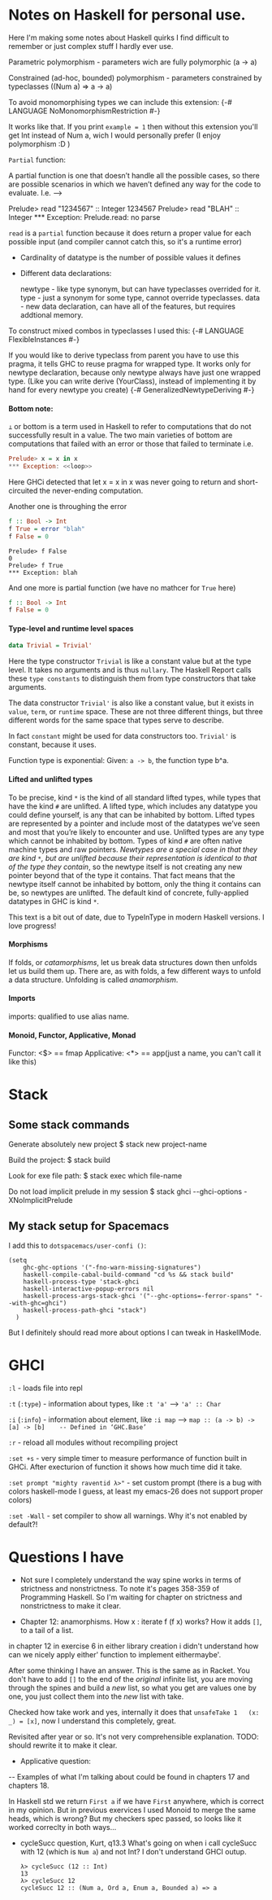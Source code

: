 # Notes on Haskell for personal use.


Here I'm making some notes about Haskell quirks I find difficult to remember or just complex stuff I hardly ever use.

Parametric polymorphism - parameters wich are fully polymorphic (a -> a)

Constrained (ad-hoc, bounded) polymorphism - parameters constrained by typeclasses ((Num a) => a -> a)

To avoid monomorphising types we can include this extension:
{-# LANGUAGE NoMonomorphismRestriction #-}

It works like that. If you print `example = 1` then without this extension you'll get
Int instead of Num a, wich I would personally prefer (I enjoy polymorphism :D )


`Partial` function: 

A partial function is one that doesn’t handle all the possible cases, so there are possible scenarios in which we haven’t defined any way for the code to evaluate. I.e. -->

Prelude> read "1234567" :: Integer
1234567
Prelude> read "BLAH" :: Integer
*** Exception: Prelude.read: no parse

`read` is a `partial` function because it does return a proper value for each possible input (and compiler cannot catch this, so it's a runtime error)

- Cardinality of datatype is the number of possible values it defines

- Different data declarations:

  newtype - like type synonym, but can have typeclasses overrided for it.
  type - just a synonym for some type, cannot override typeclasses.
  data - new data declaration, can have all of the features, but requires addtional memory.

To construct mixed combos in typeclasses I used this:
{-# LANGUAGE FlexibleInstances #-}

If you would like to derive typeclass from parent you have to use this pragma, it tells GHC to reuse pragma for wrapped type. It works only for newtype declaration, because only newtype always have just one wrapped type. (Like you can write derive (YourClass), instead of implementing it by hand for every newtype you create) 
{-# GeneralizedNewtypeDeriving #-} 

#### Bottom note:
`⊥` or bottom is a term used in Haskell to refer to computations that do not successfully result in a value. The two main varieties of bottom are computations that failed with an error or those that failed to terminate i.e.
```haskell
Prelude> x = x in x
*** Exception: <<loop>>
```
Here GHCi detected that let x = x in x was never going to return and short-circuited the never-ending computation.

Another one is throughing the error
```haskell
f :: Bool -> Int
f True = error "blah" 
f False = 0
```

```
Prelude> f False
0
Prelude> f True
*** Exception: blah
```

And one more is partial function (we have no mathcer for `True` here)
```haskell
f :: Bool -> Int 
f False = 0
```

#### Type-level and runtime level spaces
```haskell
data Trivial = Trivial'
```

Here the type constructor `Trivial` is like a constant value but at the type level. It takes no arguments and is thus `nullary`. The Haskell Report calls these `type constants` to distinguish them from type constructors that take arguments.

The data constructor `Trivial'` is also like a constant value, but it exists in `value`, `term`, or `runtime` space. These are not three different things, but three different words for the same space that types serve to describe.

In fact `constant` might be used for data constructors too. `Trivial'` is constant, because it uses.

Function type is exponential: Given: `a -> b`, the function type b^a.

#### Lifted and unlifted types
To be precise, kind `*` is the kind of all standard lifted types, while types that have the kind `#` are unlifted. A lifted type, which includes any datatype you could define yourself, is any that can be inhabited by bottom. Lifted types are represented by a pointer and include most of the datatypes we’ve seen and most that you’re likely to encounter and use. Unlifted types are any type which cannot be inhabited by bottom. Types of kind `#` are often native machine types and raw pointers. *Newtypes are a special case in that they are kind `*`, but are unlifted because their representation is identical to that of the type they contain*, so the newtype itself is not creating any new pointer beyond that of the type it contains. That fact means that the newtype itself cannot be inhabited by bottom, only the thing it contains can be, so newtypes are unlifted. The default kind of concrete, fully-applied datatypes in GHC is kind `*`.

This text is a bit out of date, due to TypeInType in modern Haskell versions. I love progress!

#### Morphisms
If folds, or *catamorphisms*, let us break data structures down then unfolds let us build them up. There are, as with folds, a few different ways to unfold a data structure. Unfolding is called *anamorphism*.

#### Imports
imports:
qualified to use alias name.


#### Monoid, Functor, Applicative, Monad
Functor: <$> == fmap
Applicative: <*> == app(just a name, you can't call it like this)

# Stack

## Some stack commands

Generate absolutely new project
$ stack new project-name

Build the project:
$ stack build

Look for exe file path:
$ stack exec which file-name

Do not load implicit prelude in my session
$ stack ghci --ghci-options -XNoImplicitPrelude

## My stack setup for Spacemacs
I add this to `dotspacemacs/user-confi ()`:

```
(setq
    ghc-ghc-options '("-fno-warn-missing-signatures")
    haskell-compile-cabal-build-command "cd %s && stack build"
    haskell-process-type 'stack-ghci
    haskell-interactive-popup-errors nil
    haskell-process-args-stack-ghci '("--ghc-options=-ferror-spans" "--with-ghc=ghci")
    haskell-process-path-ghci "stack")
  )
```

But I definitely should read more about options I can tweak in HaskellMode.


# GHCI
`:l` - loads file into repl

`:t` (`:type`) - information about types, like `:t 'a'` --> `'a' :: Char`

`:i` (`:info`) - information about element, like `:i map` --> `map :: (a -> b) -> [a] -> [b] 	-- Defined in ‘GHC.Base’
`

`:r` - reload all modules without recompiling project

`:set +s` - very simple timer to measure performance of function built in GHCi. After execturion of function it shows how much time did it take.

`:set prompt "mighty raventid λ>"` - set custom prompt (there is a bug with colors haskell-mode I guess, at least my emacs-26 does not support proper colors)

`:set -Wall` - set compiler to show all warnings. Why it's not enabled by default?!

# Questions I have
- Not sure I completely understand the way spine works in terms of strictness and nonstrictness. To note it's pages 358-359 of Programming Haskell. So I'm waiting for chapter on strictness and nonstrictness to make it clear.

- Chapter 12: anamorphisms. How x : iterate f (f x) works? How it adds `[]`, to a tail of a list. 

in chapter 12 in exercise 6 in either library creation i didn't understand how can we
nicely apply either' function to implement eithermaybe'.

After some thinking I have an answer. This is the same as in Racket. You don't have 
to add `[]` to the end of the *original* infinite list, you are moving 
through the spines and build a *new* list, so what you get are values one by one, 
you just collect them into the *new* list with take.

Checked how take work and yes, internally it does that `unsafeTake 1   (x: _) = [x]`, now I understand this completely, great.

Revisited after year or so. It's not very comprehensible explanation. TODO: should rewrite it to make it clear.

- Applicative question:

-- Examples of what I'm talking about could be found in chapters 17 and chapters 18.

In Haskell std we return `First a` if we have `First` anywhere, which is correct in
my opinion. But in previous exervices I used Monoid to merge the same heads, which is wrong?
But my checkers spec passed, so looks like it worked correclty in both ways...

- cycleSucc question, Kurt, q13.3
What's going on when i call cycleSucc with 12 (which is `Num a`) and not Int?
I don't understand GHCI outup.
  ```
  λ> cycleSucc (12 :: Int)
  13
  λ> cycleSucc 12
  cycleSucc 12 :: (Num a, Ord a, Enum a, Bounded a) => a
  ```
